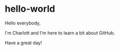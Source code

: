 # hello-world

Hello everybody,

I'm Charlott and I'm here to learn a bit about GitHub.

Have a great day!
